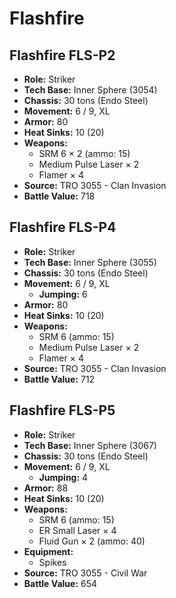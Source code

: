 # Flashfire
## Flashfire FLS-P2
- **Role:** Striker
- **Tech Base:** Inner Sphere (3054)
- **Chassis:** 30 tons (Endo Steel)
- **Movement:** 6 / 9, XL
- **Armor:** 80
- **Heat Sinks:** 10 (20)
- **Weapons:**
  - SRM 6 × 2 (ammo: 15)
  - Medium Pulse Laser × 2
  - Flamer × 4
- **Source:** TRO 3055 - Clan Invasion
- **Battle Value:** 718

## Flashfire FLS-P4
- **Role:** Striker
- **Tech Base:** Inner Sphere (3055)
- **Chassis:** 30 tons (Endo Steel)
- **Movement:** 6 / 9, XL
  - **Jumping:** 6
- **Armor:** 80
- **Heat Sinks:** 10 (20)
- **Weapons:**
  - SRM 6 (ammo: 15)
  - Medium Pulse Laser × 2
  - Flamer × 4
- **Source:** TRO 3055 - Clan Invasion
- **Battle Value:** 712

## Flashfire FLS-P5
- **Role:** Striker
- **Tech Base:** Inner Sphere (3067)
- **Chassis:** 30 tons (Endo Steel)
- **Movement:** 6 / 9, XL
  - **Jumping:** 4
- **Armor:** 88
- **Heat Sinks:** 10 (20)
- **Weapons:**
  - SRM 6 (ammo: 15)
  - ER Small Laser × 4
  - Fluid Gun × 2 (ammo: 40)
- **Equipment:**
  - Spikes
- **Source:** TRO 3055 - Civil War
- **Battle Value:** 654

